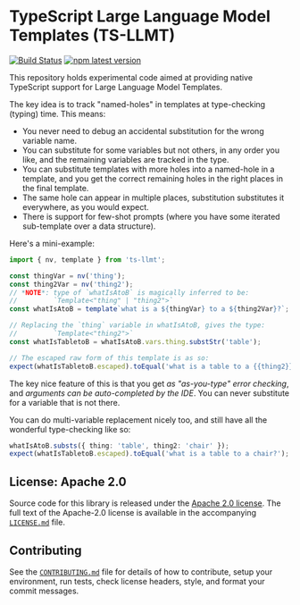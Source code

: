 # TypeScript Large Language Model Templates (TS-LLMT)

[![Build Status](https://github.com/PAIR-code/ts-llmt/actions/workflows/release_workflow.yaml/badge.svg)](https://github.com/PAIR-code/ts-llmt/actions/workflows/release_workflow.yaml)
[![npm latest version](https://img.shields.io/npm/v/ts-llmt/latest.svg)](https://www.npmjs.com/package/ts-llmt)

This repository holds experimental code aimed at providing native TypeScript
support for Large Language Model Templates.

The key idea is to track "named-holes" in templates at type-checking (typing)
time. This means:

- You never need to debug an accidental substitution for the wrong variable name.
- You can substitute for some variables but not others, in any order you like, and the remaining
  variables are tracked in the type.
- You can substitute templates with more holes into a named-hole in a template, and you get the
  correct remaining holes in the right places in the final template.
- The same hole can appear in multiple places, substitution substitutes it everywhere, as you would
  expect.
- There is support for few-shot prompts (where you have some iterated sub-template over a data
  structure).

Here's a mini-example:

```ts
import { nv, template } from 'ts-llmt';

const thingVar = nv('thing');
const thing2Var = nv('thing2');
// *NOTE*: type of `whatIsAtoB` is magically inferred to be:
//         `Template<"thing" | "thing2">`
const whatIsAtoB = template`what is a ${thingVar} to a ${thing2Var}?`;

// Replacing the `thing` variable in whatIsAtoB, gives the type:
//         `Template<"thing2">`
const whatIsTabletoB = whatIsAtoB.vars.thing.substStr('table');

// The escaped raw form of this template is as so:
expect(whatIsTabletoB.escaped).toEqual('what is a table to a {{thing2}}?');
```

The key nice feature of this is that you get _as "as-you-type" error checking_,
and _arguments can be auto-completed by the IDE_. You can never substitute for a
variable that is not there.

You can do multi-variable replacement nicely too, and still have all the
wonderful type-checking like so:

```ts
whatIsAtoB.substs({ thing: 'table', thing2: 'chair' });
expect(whatIsTabletoB.escaped).toEqual('what is a table to a chair?');
```

## License: Apache 2.0

Source code for this library is released under the [Apache 2.0
license](https://spdx.org/licenses/Apache-2.0.html). The full text of the
Apache-2.0 license is available in the accompanying [`LICENSE.md`](./LICENSE.md)
file.

## Contributing

See the [`CONTRIBUTING.md`](./CONTRIBUTING.md) file for details of how to
contribute, setup your environment, run tests, check license headers, style, and
format your commit messages.
